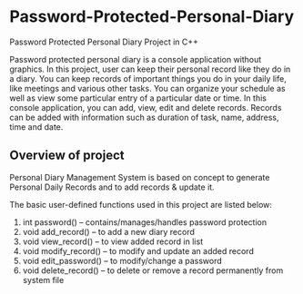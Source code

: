# Password-Protected-Personal-Diary
Password Protected Personal Diary Project in C++

Password protected personal diary is a console application without graphics. In this project, user can keep their personal record like they do in a diary. You can keep records of important things you do in your daily life, like meetings and various other tasks. 
You can organize your schedule as well as view some particular entry of a particular date or time. In this console application, you can add, view, edit and delete records. Records can be added with information such as duration of task, name, address, time and date. 

## Overview of project

Personal Diary Management System is based on concept to generate Personal Daily Records and to add records & update it. 

The basic user-defined functions used in this project are listed below:

1. int password() – contains/manages/handles password protection
2. void add_record() – to add a new diary record
3. void view_record() – to view added record in list
4. void modify_record() – to modify and update an added record
5. void edit_password() – to modify/change a password
6. void delete_record() – to delete or remove a record permanently from system file
